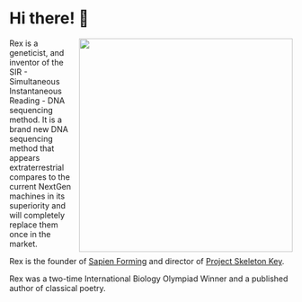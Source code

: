 # Hi there! 👋
<img align='right' src="https://github-readme-stats.vercel.app/api?username=RexRowanp&show_icons=true&theme=tokyonight" width="380">

Rex is a geneticist, and inventor of the SIR - Simultaneous Instantaneous Reading - DNA sequencing method. It is a brand new DNA sequencing method that appears extraterrestrial compares to the current NextGen machines in its superiority and will completely replace them once in the market.


Rex is the founder of [Sapien Forming](https://medium.com/sapien-forming) and director of [Project Skeleton Key](https://meanmachinerex.flounder.online/).


Rex was a two-time International Biology Olympiad Winner and a published author of classical poetry. 

